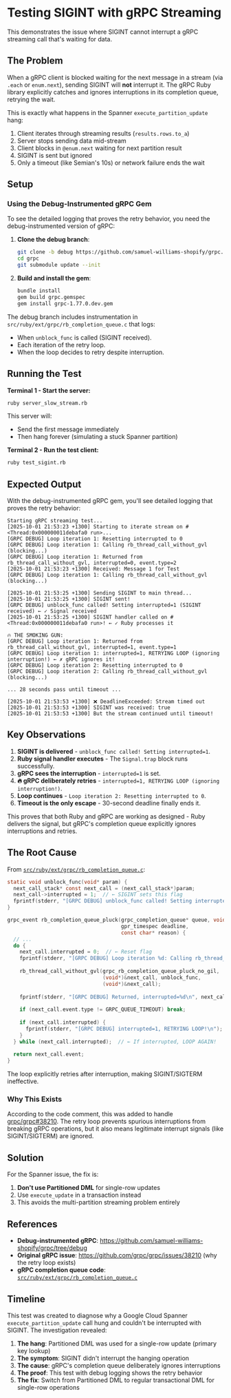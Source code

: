# Testing SIGINT with gRPC Streaming

This demonstrates the issue where SIGINT cannot interrupt a gRPC streaming call that's waiting for data.

## The Problem

When a gRPC client is blocked waiting for the next message in a stream (via `.each` or `enum.next`), sending SIGINT will **not** interrupt it. The gRPC Ruby library explicitly catches and ignores interruptions in its completion queue, retrying the wait.

This is exactly what happens in the Spanner `execute_partition_update` hang:
1. Client iterates through streaming results (`results.rows.to_a`)
2. Server stops sending data mid-stream
3. Client blocks in `@enum.next` waiting for next partition result
4. SIGINT is sent but ignored
5. Only a timeout (like Semian's 10s) or network failure ends the wait

## Setup

### Using the Debug-Instrumented gRPC Gem

To see the detailed logging that proves the retry behavior, you need the debug-instrumented version of gRPC:

1. **Clone the debug branch**:
   ```bash
   git clone -b debug https://github.com/samuel-williams-shopify/grpc.git
   cd grpc
   git submodule update --init
   ```

2. **Build and install the gem**:
   ```bash
   bundle install
   gem build grpc.gemspec
   gem install grpc-1.77.0.dev.gem
   ```

The debug branch includes instrumentation in `src/ruby/ext/grpc/rb_completion_queue.c` that logs:
- When `unblock_func` is called (SIGINT received).
- Each iteration of the retry loop.
- When the loop decides to retry despite interruption.

## Running the Test

**Terminal 1 - Start the server:**
```bash
ruby server_slow_stream.rb
```

This server will:
- Send the first message immediately
- Then hang forever (simulating a stuck Spanner partition)

**Terminal 2 - Run the test client:**
```bash
ruby test_sigint.rb
```

## Expected Output

With the debug-instrumented gRPC gem, you'll see detailed logging that proves the retry behavior:

```
Starting gRPC streaming test...
[2025-10-01 21:53:23 +1300] Starting to iterate stream on #<Thread:0x000000011debafa0 run>...
[GRPC DEBUG] Loop iteration 1: Resetting interrupted to 0
[GRPC DEBUG] Loop iteration 1: Calling rb_thread_call_without_gvl (blocking...)
[GRPC DEBUG] Loop iteration 1: Returned from rb_thread_call_without_gvl, interrupted=0, event.type=2
[2025-10-01 21:53:23 +1300] Received: Message 1 for Test
[GRPC DEBUG] Loop iteration 1: Calling rb_thread_call_without_gvl (blocking...)

[2025-10-01 21:53:25 +1300] Sending SIGINT to main thread...
[2025-10-01 21:53:25 +1300] SIGINT sent!
[GRPC DEBUG] unblock_func called! Setting interrupted=1 (SIGINT received) ← ✓ Signal received
[2025-10-01 21:53:25 +1300] SIGINT handler called on #<Thread:0x000000011debafa0 run>! ← ✓ Ruby processes it

🔥 THE SMOKING GUN:
[GRPC DEBUG] Loop iteration 1: Returned from rb_thread_call_without_gvl, interrupted=1, event.type=1
[GRPC DEBUG] Loop iteration 1: interrupted=1, RETRYING LOOP (ignoring interruption!) ← ✗ gRPC ignores it!
[GRPC DEBUG] Loop iteration 2: Resetting interrupted to 0
[GRPC DEBUG] Loop iteration 2: Calling rb_thread_call_without_gvl (blocking...)

... 28 seconds pass until timeout ...

[2025-10-01 21:53:53 +1300] ❌ DeadlineExceeded: Stream timed out
[2025-10-01 21:53:53 +1300] SIGINT was received: true
[2025-10-01 21:53:53 +1300] But the stream continued until timeout!
```

## Key Observations

1. **SIGINT is delivered** - `unblock_func called! Setting interrupted=1`.
2. **Ruby signal handler executes** - The `Signal.trap` block runs successfully.
3. **gRPC sees the interruption** - `interrupted=1` is set.
4. **🔥 gRPC deliberately retries** - `interrupted=1, RETRYING LOOP (ignoring interruption!)`.
5. **Loop continues** - `Loop iteration 2: Resetting interrupted to 0`.
6. **Timeout is the only escape** - 30-second deadline finally ends it.

This proves that both Ruby and gRPC are working as designed - Ruby delivers the signal, but gRPC's completion queue explicitly ignores interruptions and retries.

## The Root Cause

From [`src/ruby/ext/grpc/rb_completion_queue.c`](https://github.com/samuel-williams-shopify/grpc/blob/debug/src/ruby/ext/grpc/rb_completion_queue.c):

```c
static void unblock_func(void* param) {
  next_call_stack* const next_call = (next_call_stack*)param;
  next_call->interrupted = 1;  // ← SIGINT sets this flag
  fprintf(stderr, "[GRPC DEBUG] unblock_func called! Setting interrupted=1\n");
}

grpc_event rb_completion_queue_pluck(grpc_completion_queue* queue, void* tag,
                                     gpr_timespec deadline,
                                     const char* reason) {
  // ...
  do {
    next_call.interrupted = 0;  // ← Reset flag
    fprintf(stderr, "[GRPC DEBUG] Loop iteration %d: Calling rb_thread_call_without_gvl\n", loop_count);
    
    rb_thread_call_without_gvl(grpc_rb_completion_queue_pluck_no_gil,
                               (void*)&next_call, unblock_func,
                               (void*)&next_call);
    
    fprintf(stderr, "[GRPC DEBUG] Returned, interrupted=%d\n", next_call.interrupted);
    
    if (next_call.event.type != GRPC_QUEUE_TIMEOUT) break;
    
    if (next_call.interrupted) {
      fprintf(stderr, "[GRPC DEBUG] interrupted=1, RETRYING LOOP!\n");  // ← The problem!
    }
  } while (next_call.interrupted);  // ← If interrupted, LOOP AGAIN!
  
  return next_call.event;
}
```

The loop explicitly retries after interruption, making SIGINT/SIGTERM ineffective.

### Why This Exists

According to the code comment, this was added to handle [grpc/grpc#38210](https://github.com/grpc/grpc/issues/38210). The retry loop prevents spurious interruptions from breaking gRPC operations, but it also means legitimate interrupt signals (like SIGINT/SIGTERM) are ignored.

## Solution

For the Spanner issue, the fix is:
1. **Don't use Partitioned DML** for single-row updates
2. Use `execute_update` in a transaction instead
3. This avoids the multi-partition streaming problem entirely

## References

- **Debug-instrumented gRPC**: https://github.com/samuel-williams-shopify/grpc/tree/debug
- **Original gRPC issue**: https://github.com/grpc/grpc/issues/38210 (why the retry loop exists)
- **gRPC completion queue code**: [`src/ruby/ext/grpc/rb_completion_queue.c`](https://github.com/samuel-williams-shopify/grpc/blob/debug/src/ruby/ext/grpc/rb_completion_queue.c)

## Timeline

This test was created to diagnose why a Google Cloud Spanner `execute_partition_update` call hung and couldn't be interrupted with SIGINT. The investigation revealed:

1. **The hang**: Partitioned DML was used for a single-row update (primary key lookup)
2. **The symptom**: SIGINT didn't interrupt the hanging operation
3. **The cause**: gRPC's completion queue deliberately ignores interruptions
4. **The proof**: This test with debug logging shows the retry behavior
5. **The fix**: Switch from Partitioned DML to regular transactional DML for single-row operations

